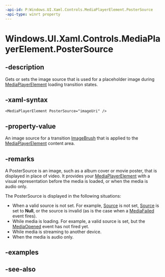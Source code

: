 ```yaml
---
-api-id: P:Windows.UI.Xaml.Controls.MediaPlayerElement.PosterSource
-api-type: winrt property
---
```


<!-- Property syntax
public Windows.UI.Xaml.Media.ImageSource PosterSource { get;  set; }
-->

# Windows.UI.Xaml.Controls.MediaPlayerElement.PosterSource

## -description
Gets or sets the image source that is used for a placeholder image during [MediaPlayerElement](mediaplayerelement.md) loading transition states.


## -xaml-syntax
```xaml
<MediaPlayerElement PosterSource="imageUri" />
```


## -property-value
An image source for a transition [ImageBrush](../windows.ui.xaml.media/imagebrush.md) that is applied to the [MediaPlayerElement](mediaplayerelement.md) content area.

## -remarks
A PosterSource is an image, such as a album cover or movie poster, that is displayed in place of video. It provides your [MediaPlayerElement](mediaplayerelement.md) with a visual representation before the media is loaded, or when the media is audio only.


The PosterSource is displayed in the following situations:

+ When a valid source is not set. For example, [Source](mediaplayerelement_source.md) is not set, [Source](mediaplayerelement_source.md) is set to **Null**, or the source is invalid (as is the case when a [MediaFailed](../windows.media.playback/mediaplayer_mediafailed.md) event fires).
+ While media is loading. For example, a valid source is set, but the [MediaOpened](../windows.media.playback/mediaplayer_mediaopened.md) event has not fired yet.
+ While media is streaming to another device.
+ When the media is audio only.


## -examples

## -see-also
